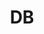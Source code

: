 ---
layout: tag-list
type: tag
title: DB
slug: db
category: study
sidebar: true
description: >
    Understading about DBMS with some certificates
---